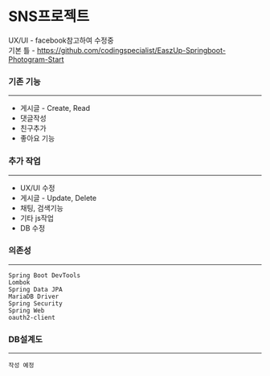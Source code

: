 # SNS프로젝트

UX/UI - facebook참고하여 수정중  
기본 틀 - https://github.com/codingspecialist/EaszUp-Springboot-Photogram-Start

### 기존 기능
---
+ 게시글 - Create, Read
+ 댓글작성
+ 친구추가
+ 좋아요 기능

### 추가 작업
---
+ UX/UI 수정
+ 게시글 - Update, Delete
+ 채팅, 검색기능
+ 기타 js작업
+ DB 수정


### 의존성
---
```
Spring Boot DevTools
Lombok
Spring Data JPA
MariaDB Driver
Spring Security
Spring Web
oauth2-client
```

### DB설계도
---
```
작성 예정
```
